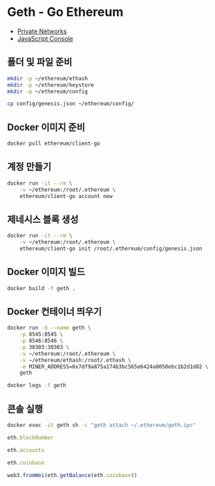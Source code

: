 # Geth - Go Ethereum

- [Private Networks](https://geth.ethereum.org/docs/interface/private-network)
- [JavaScript Console](https://geth.ethereum.org/docs/interface/javascript-console)

## 폴더 및 파일 준비

```bash
mkdir -p ~/ethereum/ethash
mkdir -p ~/ethereum/keystore
mkdir -p ~/ethereum/config

cp config/genesis.json ~/ethereum/config/
```

## Docker 이미지 준비

```bash
docker pull ethereum/client-go
```

## 계정 만들기

```bash
docker run -it --rm \
    -v ~/ethereum:/root/.ethereum \
    ethereum/client-go account new
```

## 제네시스 블록 생성

```bash
docker run -it --rm \
    -v ~/ethereum:/root/.ethereum \
    ethereum/client-go init /root/.ethereum/config/genesis.json
```

## Docker 이미지 빌드

```bash
docker build -t geth .
```

## Docker 컨테이너 띄우기

```bash
docker run -d --name geth \
    -p 8545:8545 \
    -p 8546:8546 \
    -p 30303:30303 \
    -v ~/ethereum:/root/.ethereum \
    -v ~/ethereum/ethash:/root/.ethash \
    -e MINER_ADDRESS=0x7df9a875a174b3bc565e6424a0050ebc1b2d1d82 \
    geth
```

```bash
docker logs -f geth
```

## 콘솔 실행

```bash
docker exec -it geth sh -c "geth attach ~/.ethereum/geth.ipc"
```

```js
eth.blockNumber

eth.accounts

eth.coinbase

web3.fromWei(eth.getBalance(eth.coinbase))
```
